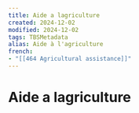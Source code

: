 ```yaml
---
title: Aide a lagriculture
created: 2024-12-02
modified: 2024-12-02
tags: TBSMetadata
alias: Aide à l'agriculture
french:
- "[[464 Agricultural assistance]]"
---
```

# Aide a lagriculture
